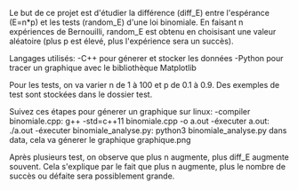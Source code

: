 Le but de ce projet est d'étudier la différence (diff_E) entre l'espérance (E=n*p) et les tests (random_E) d'une loi binomiale.
En faisant n expériences de Bernouilli, random_E est obtenu en choisisant une valeur aléatoire (plus p est élevé, plus l'expérience sera un succès).

Langages utilisés:
    -C++ pour génerer et stocker les données
    -Python pour tracer un graphique avec le bibliothèque Matplotlib

Pour les tests, on va varier n de 1 à 100 et p de 0.1 à 0.9.
Des exemples de test sont stockées dans le dossier test.

Suivez ces étapes pour génerer un graphique sur linux:
    -compiler binomiale.cpp: g++ -std=c++11 binomiale.cpp -o a.out
    -éxecuter a.out: ./a.out
    -éxecuter binomiale_analyse.py: python3 binomiale_analyse.py
    dans data, cela va génerer le graphique graphique.png

Après plusieurs test, on observe que plus n augmente, plus diff_E augmente souvent.
Cela s'explique par le fait que plus n augmente, plus le nombre de succès ou défaite sera possiblement grande.